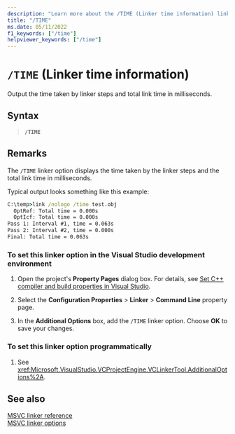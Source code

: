 ```yaml
---
description: "Learn more about the /TIME (Linker time information) linker option."
title: "/TIME"
ms.date: 05/11/2022
f1_keywords: ["/time"]
helpviewer_keywords: ["/time"]
---
```

# `/TIME` (Linker time information)

Output the time taken by linker steps and total link time in milliseconds.

## Syntax

> **`/TIME`**

## Remarks

The `/TIME` linker option displays the time taken by the linker steps and the total link time in milliseconds.

Typical output looks something like this example:

```cmd
C:\temp>link /nologo /time test.obj
  OptRef: Total time = 0.000s
  OptIcf: Total time = 0.000s
Pass 1: Interval #1, time = 0.063s
Pass 2: Interval #2, time = 0.000s
Final: Total time = 0.063s
```

### To set this linker option in the Visual Studio development environment

1. Open the project's **Property Pages** dialog box. For details, see [Set C++ compiler and build properties in Visual Studio](../working-with-project-properties.md).

1. Select the **Configuration Properties** > **Linker** > **Command Line** property page.

1. In the **Additional Options** box, add the `/TIME` linker option. Choose **OK** to save your changes.

### To set this linker option programmatically

1. See <xref:Microsoft.VisualStudio.VCProjectEngine.VCLinkerTool.AdditionalOptions%2A>.

## See also

[MSVC linker reference](linking.md)\
[MSVC linker options](linker-options.md)
